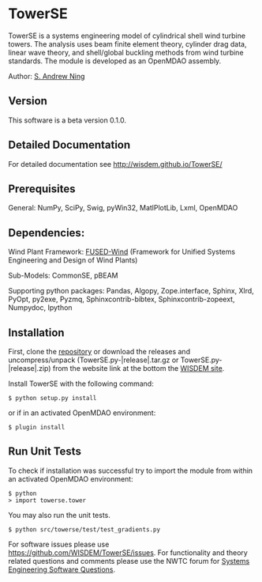 TowerSE
=======

<!-- Systems Engineering Model of Wind Turbine Towers (OpenMDAO plugin)

To install (for development purposes, the packaged version does all these steps for you):

1) activate OpenMDAO

    source openmdao/bin/activate

2) install CommonSE 
    
    git clone https://github.nrel.gov/sning/CommonSE
    cd CommonSE
    plugin install

3) install pBEAM (requires C compiler and Boost)

    plugin install -f https://github.com/NREL-WISDEM/pBEAM/tarball/master#egg=pBEAM-0.1.0 pBEAM

4) install TowerSE
    
    git clone https://github.nrel.gov/sning/TowerSE
    cd TowerSE
    plugin install
======= -->
TowerSE is a systems engineering model of cylindrical shell wind turbine towers.  The analysis uses beam finite element theory, cylinder drag data, linear wave theory, and shell/global buckling methods from wind turbine standards.  The module is developed as an OpenMDAO assembly.

Author: [S. Andrew Ning](mailto:nrel.wisdem+towerse@gmail.com)

## Version

This software is a beta version 0.1.0.

## Detailed Documentation

For detailed documentation see <http://wisdem.github.io/TowerSE/>

## Prerequisites

General: NumPy, SciPy, Swig, pyWin32, MatlPlotLib, Lxml, OpenMDAO

## Dependencies:

Wind Plant Framework: [FUSED-Wind](http://fusedwind.org) (Framework for Unified Systems Engineering and Design of Wind Plants)

Sub-Models: CommonSE, pBEAM

Supporting python packages: Pandas, Algopy, Zope.interface, Sphinx, Xlrd, PyOpt, py2exe, Pyzmq, Sphinxcontrib-bibtex, Sphinxcontrib-zopeext, Numpydoc, Ipython

## Installation

First, clone the [repository](https://github.com/WISDEM/TowerSE)
or download the releases and uncompress/unpack (TowerSE.py-|release|.tar.gz or TowerSE.py-|release|.zip) from the website link at the bottom the [WISDEM site](http://nwtc.nrel.gov/WISDEM).

Install TowerSE with the following command:

    $ python setup.py install

or if in an activated OpenMDAO environment:

    $ plugin install


## Run Unit Tests

To check if installation was successful try to import the module from within an activated OpenMDAO environment:

    $ python
    > import towerse.tower

You may also run the unit tests.

    $ python src/towerse/test/test_gradients.py

For software issues please use <https://github.com/WISDEM/TowerSE/issues>.  For functionality and theory related questions and comments please use the NWTC forum for [Systems Engineering Software Questions](https://wind.nrel.gov/forum/wind/viewtopic.php?f=34&t=1002).
